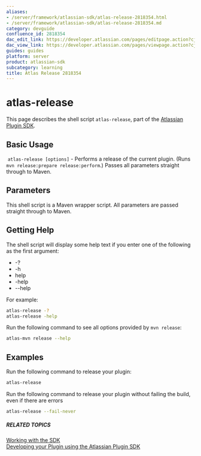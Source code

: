 ```yaml
---
aliases:
- /server/framework/atlassian-sdk/atlas-release-2818354.html
- /server/framework/atlassian-sdk/atlas-release-2818354.md
category: devguide
confluence_id: 2818354
dac_edit_link: https://developer.atlassian.com/pages/editpage.action?cjm=wozere&pageId=2818354
dac_view_link: https://developer.atlassian.com/pages/viewpage.action?cjm=wozere&pageId=2818354
guides: guides
platform: server
product: atlassian-sdk
subcategory: learning
title: Atlas Release 2818354
---
```

# atlas-release

This page describes the shell script `atlas-release`, part of the [Atlassian Plugin SDK](/server/framework/atlassian-sdk/working-with-the-sdk).

## Basic Usage

 `atlas-release [options]` - Performs a release of the current plugin. (Runs `mvn release:prepare release:perform`.) Passes all parameters straight through to Maven.

## Parameters

This shell script is a Maven wrapper script. All parameters are passed straight through to Maven.

## Getting Help

The shell script will display some help text if you enter one of the following as the first argument:

-   -?
-   -h
-   help
-   -help
-   --help

For example:

``` bash
atlas-release -?
atlas-release -help
```

Run the following command to see all options provided by `mvn release`:

``` bash
atlas-mvn release --help
```

## Examples

Run the following command to release your plugin:

``` bash
atlas-release
```

Run the following command to release your plugin without failing the build, even if there are errors

``` bash
atlas-release --fail-never
```

##### RELATED TOPICS

[Working with the SDK](/server/framework/atlassian-sdk/working-with-the-sdk)  
<a href="/pages/createpage.action?spaceKey=DOCS&amp;title=Developing+your+Plugin+using+the+Atlassian+Plugin+SDK&amp;linkCreation=true&amp;fromPageId=2818354" class="createlink">Developing your Plugin using the Atlassian Plugin SDK</a>






















































































































